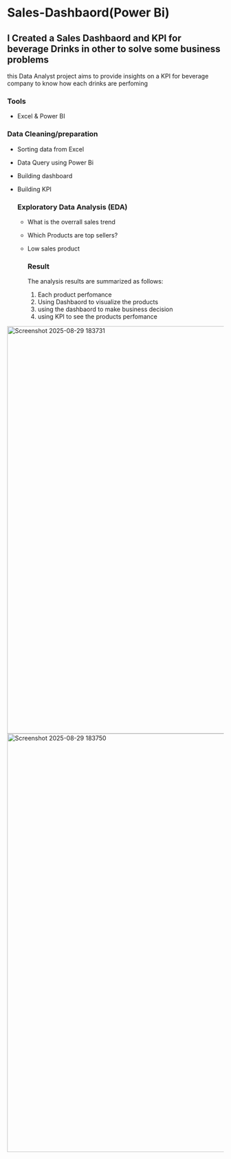 # Sales-Dashbaord(Power Bi)
## I Created a Sales Dashbaord and KPI for beverage Drinks in other to solve some business problems
 this Data Analyst project aims to provide insights on a KPI for beverage company to know how each drinks are perfoming 

### Tools
- Excel & Power BI

### Data Cleaning/preparation

- Sorting data from Excel
- Data Query using Power Bi
- Building dashboard
- Building KPI

  ### Exploratory Data Analysis (EDA)
  - What is the overrall sales trend
  - Which Products are top sellers?
  - Low sales product
 
    ### Result
    The analysis results are summarized as follows:
    1. Each product perfomance
    2. Using Dashbaord to visualize the products
    3. using the dashbaord to make business decision
    4. using KPI to see the products perfomance





<img width="1784" height="947" alt="Screenshot 2025-08-29 183731" src="https://github.com/user-attachments/assets/8c7c057d-32e9-4e67-8507-c4c2f8613ddd" />


<img width="1851" height="973" alt="Screenshot 2025-08-29 183750" src="https://github.com/user-attachments/assets/ebe7a7d7-db2f-4082-82e0-9eb7b40a45af" />
